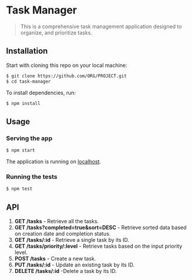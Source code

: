 # Task Manager

> This is a comprehensive task management application designed to organize, and prioritize tasks.

## Installation

Start with cloning this repo on your local machine:

```sh
$ git clone https://github.com/ORG/PROJECT.git
$ cd task-manager
```

To install dependencies, run:

```sh
$ npm install
```

## Usage

### Serving the app

```sh
$ npm start
```

The application is running on [localhost](http:localhost:3000/tasks).

### Running the tests

```sh
$ npm test
```

## API

1. **GET /tasks** - Retrieve all the tasks.
2. **GET /tasks?completed=true&sort=DESC** - Retrieve sorted data based on creation date and completion status.
3. **GET /tasks/:id** - Retrieve a single task by its ID.
4. **GET /tasks/priority/:level** - Retrieve tasks based on the input priority level.
5. **POST /tasks** - Create a new task.
6. **PUT /tasks/:id** - Update an existing task by its ID.
7. **DELETE /tasks/:id** -Delete a task by its ID.
